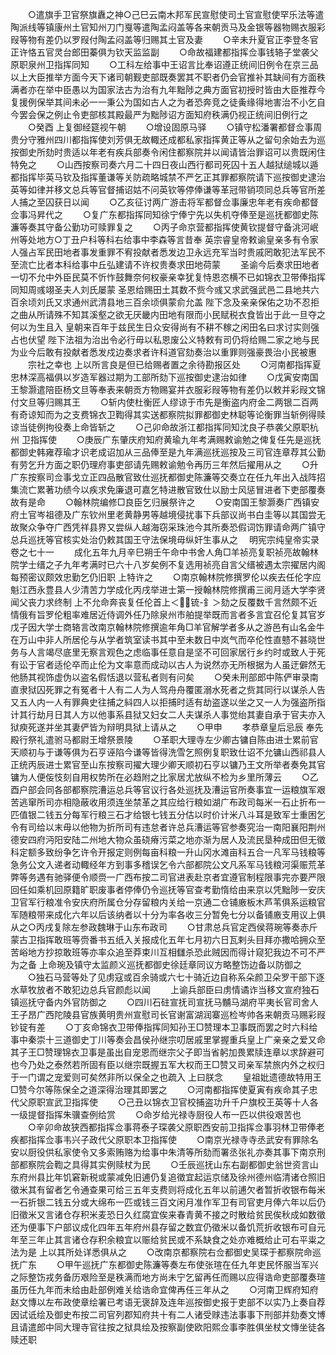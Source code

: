 <!-- { "loadSidebar": true } -->
　　○遣旗手卫官祭旗纛之神○己巳云南木邦军民宣慰使司土官宣慰使罕乐法等遣陶派线等镇康州土官知州刀门戛等遣陶孟闷盖等各来朝贡马及金银等器物赐衣服彩叚等物有差仍以罗叚付陶孟闷盖等归赐其土官及妻
　　○辛未升夏官正李登冬官正许恪五官灵台郎田蓁俱为钦天监监副
　　○命故福建都指挥佥事钱辂子堂袭父原职泉州卫指挥同知
　　○工科左给事中王诏言比奉诏遵正统间旧例令在京三品以上大臣推举方面今天下诸司朝觐吏部既奏罢其不职者仍会官推补其缺间有方面秩满者亦在举中臣愚以为国家法古为治有九年黜陟之典方面官初授时皆由大臣推荐今复援例保举其间未必一一秉公为国如古人之为者恐奔竞之徒夤缘得地害治不小乞自今罢会保之例止令吏部核其殿最严为黜陟诏方面知府秩满仍视正统间旧例行之
　　○癸酉  上复御经筵视午朝
　　○增设固原马驿
　　○镇守松潘署都督佥事周贵分守雅州四川都指挥使刘芳俱无故輙还成都私家指挥黄正等从之留句余始去为巡按御史所劾时贵适以年老有疾兵部奏令闲住都察院并以闻请皆治罪诏可以贵既闲住特免之
　　○山西按察司奏六月二十四日夜山西行都司死囚十五人越狱缒城以遁都指挥毕英马钦及指挥董谦等关防疏略城禁不严乞正其罪都察院请下巡按御史逮治英等如律并移文总兵等官督捕诏姑不问英钦等停俸谦等革冠带销项同总兵等官所差人捕之至囚获日以闻
　　○乙亥征讨两广游击将军都督佥事廉忠年老有疾命都督佥事冯昇代之
　　○复广东都指挥同知徐宁俸宁先以失机夺俸至是巡抚都御史陈濂等奏其守备公勤功可赎罪复之
　　○丙子命京营都指挥使黄钦提督守备洮河岷州等处地方○丁丑户科等科右给事中李森等言昔奉  英宗睿皇帝敕谕皇亲多有令家人强占军民田地者事发重罪不宥投献者悉发边卫永远充军当时贵戚罔敢犯法军民不至流亡比者本科给事中丘弘建请不许权贵奏求田地荷蒙
　　圣谕今后奏求田地者一切不允中外臣民莫不忻怍鼓舞奈何权豪亲幸犹复恃恩恣横不已如锦衣卫带俸指挥同知周彧翊圣夫人刘氏屡蒙  圣恩给赐田土其数不赀今彧又求武强武邑二县地共六百余顷刘氏又求通州武清县地三百余顷俱蒙俞允盖  陛下念及亲亲保佑之功不忍拒之曲从所请殊不知其溪壑之欲无厌畿内田地有限而小民赋税衣食皆出于此一旦夺之何以为生且入  皇朝来百年于兹民生日众安得尚有不耕不稼之闲田名曰求讨实则强占也伏望  陛下法祖为治出令必行毋以私恩废公义特敕有司仍将给赐二家之地与民为业今后敢有投献者悉发戍边奏求者许科道官劾奏治以重罪则强豪畏治小民被惠
　　宗社之幸也  上以所言良是但已给赐者置之余待勘报区处
　　○河南都指挥夏忠林深高福俱以岁造军器过期为工部所劾下巡按御史逮治如律
　　○戊寅安南国王黎灏遣陪臣杨文旦等奉表来朝贡方物赐宴并衣服彩叚等物有差仍以敕并彩叚文锦付文旦等归赐其王
　　○斩内使杜衡匠人缪谅于市先是衡盗内府金二两银二百两有奇谅知而为之支费锦衣卫鞫得其实送都察院拟罪都御史林聪等论衡罪当斩例得赎谅当徒例拘役奏上命皆斩之
　　○己卯命故浙江都指挥同知沈良子恭袭父原职杭州  卫指挥使
　　○庚辰广东肇庆府知府黄瑜九年考满赐敕谕勉之俾复任先是巡抚都御史韩雍荐瑜才识老成诏加从三品俸至是九年满巡抚巡按及三司官连章荐其公勤有劳乞升方面之职仍理府事吏部请先赐敕谕勉令再历三年然后擢用从之
　　○升广东按察司佥事戈立正四品散官致仕巡抚都御史陈濂等交奏立在任九年出入战阵招集流亡累著功绩今以疾求免廉退可嘉乞特进散官致仕以励士风惩冒进者下吏部覆奏故有是命
　　○翰林院编修□良臣乞归展祭许之
　　○安南国王黎灏奏广西镇安府土官岑祖德及广东钦州里老黄静男等越境侵扰事下兵部议尚书白圭等以其国尝无故聚众争夺广西凭祥县界又尝纵人越海窃采珠池今其所奏恐假词饬罪请命两广镇守总兵巡抚等官核实处治仍敕其国王守法保境毋纵奸生事从之
　明宪宗纯皇帝实录卷之七十一
　　成化五年九月辛巳朔壬午命中书舍人角□羊祯亮复职祯亮故翰林院学士缙之子九年考满时已六十八岁矣例不复选用祯亮自言父缙被遇太宗擢居内阁每预密议颇效忠勤乞仍旧职  上特许之
　　○南京翰林院修撰罗伦以疾去任伦字应魁江西永豊县人少清苦力学成化丙戌举进士第一授翰林院修撰甫三阅月适大学李贤闻父丧力求终制  上不允命奔丧复任伦首上＜锍-釒＞劾之反覆数千言然颇不近情俄有旨罗伦粗率难居近侍调外任乃除泉州市舶提举既而言者多言宜召伦复其官岁戊子因大学士商辂言改南京翰林院修撰逾年角□羊官解学者多从之游邑有山名金牛在万山中非人所居伦与从学者筑室读书其中至未数日中岚气而卒伦性直戆不甚晓世务与人言竭尽底里无察言观色之虑临事任意自是坚不可回家居行乡约时或致人于死有讼于官者适伦卒而止伦为文率意而成动以古人为说然亦无所根据为人虽迂僻然无他肠其视饰虚伪以盗名假恬退以营私者则有问矣
　　○癸未刑部郎中陈俨审录南直隶狱囚死罪之有冤者十人有二人为人驾舟舟覆匿溺水死者之赀其同行以谋杀人告又五人内一人有罪典史往捕之紏四人以拒捕时适有劫盗遂以坐之又一人为强盗所指计其行劫月日其人方以他事系县狱又妇女二人夫谋杀人事觉绐其妻自承于官夫亦入狱瘐死遂并坐其妻俨皆为辩明具狱上请从之
　　○甲申
　　孝恭章皇后忌辰  奉先殿行祭礼遣驸马都尉王增祭景陵
　　○革职大理寺左少卿古镛自陈由进士累前官天顺初与于谦等俱为石亨诬陷今谦等皆得洗雪乞照例复职致仕诏不允镛山西祁县人正统丙辰进士累官至山东按察司擢大理少卿天顺初石亨以镛乃王文所举者奏免其官镛为人便侫忮刻自用权势所在必趋附之比家居尤放纵不检为乡里所薄云
　　○乙酉户部会同各部都察院漕运总兵等官议行各处巡抚及漕运官所奏事宜一运粮旗军艰苦逃窜所司亦相隐蔽收用须连坐禁革之其应给行粮如湖广布政司每米一石止折布一匹值银二钱五分每军行粮三石才给银七钱五分估以时价计米八斗耳是致军士重困乞令有司给以末毋以他物为折所司有违怠者许总兵漕运等官参奏究治一南阳襄阳荆州德安四府沔阳安陆二州地大物众虽硗瘠污菜之地亦渐为居人及流民垦种成田但无徵科定额多致纷争乞许令开报定则例每亩科粮一升山冈水滩亩科五合一凡军马钱粮等急务公文入递者动輙经年方到事多稽误乞令六部都院公文凡系军马钱粮河渠赈荒革弊等务遇有驰驿便令顺赍一广西布按二司官进表赴京者宜遵官制程限事完亦要严限回任如乘机回原籍旷职废事者停俸仍令巡抚等官查考勤惰给由来京以凭黜陟一安庆卫官军行粮准令安庆府所属仓分存留粮内关给一京通二仓铺廒板木芦苇俱系运粮官军随粮带来成化六年以后该纳者以十分为率各收三分暂免七分以备铺廒支用议上俱从之○丙戌复除左参政魏琳于山东布政司
　　○甘肃总兵官定西侯蒋琬等奏赤斤蒙古卫指挥敢班等赍番书五纸入关报成化五年七月初六日瓦剌头目拜亦撒哈拥众至苦峪地方抄掠敢班等亦率众追至莽束川互相讎杀恐此贼因而得计窥犯我边不可不严为之备  上命琬及镇守太监颜义巡抚都御史徐廷章同议方略整饬边备以防御之
　　○独石马营等处了见虏寇或百余骑或六七十骑近边自称系朵颜卫朵罗干部下逐水草牧放者不敢犯边总兵官颜彪以闻
　　上谕兵部臣曰虏情谲诈当移文宣府独石镇巡抚守备内外官防御之
　　○四川石砫宣抚司宣抚马黼马湖府平夷长官司舍人王子昂广西陀陵县官族黄明贵州宣慰司长官谢富湖润寨巡检岑帅各来朝贡马赐彩叚钞锭有差
　　○丁亥命锦衣卫带俸指挥同知孙王□赞理本卫事既而罢之时六科给事中秦崇十三道御史丁川等奏会昌侯孙继宗叨居戚里掌握重兵皇上广亲亲之爱又命其子王□赞理锦衣卫事是虽出自宠恩而继宗父子即当省躬加畏累牍连章以求辞避可也今乃处之泰然若所固有臣以继宗既握五军大权而王□赞又司亲军禁旅内外之权归于一门谓之宠爱则可矣然非所以保全之也疏入  上曰朕念
　　皇祖妣遗德故特用王□赞今尔等陈保全之道深得治理其即罢之
　　○河南都指挥使夏寅有疾命其子忠代父原职宣武卫指挥使
　　○己丑以锦衣卫官校捕盗功升千户旗校王英等十人各一级提督指挥朱骥查例给赏
　　○命岁给光禄寺厨役人布一匹以供役艰苦也
　　○辛卯命故狭西都指挥佥事蒋泰子琛袭父原职西安前卫指挥佥事羽林卫带俸老疾都指挥佥事韦兴子政代父原职本卫指挥使
　　○南京光禄寺寺丞武安有罪除名安以厨役供私家使令又多索贿赂为给事中朱清等所劾而署丞张礼亦奏其事下南京刑部都察院会鞫之具得其实例赎杖为民
　　○壬辰巡抚山东右副都御史翁世资言山东府州县比年饥窘新税或蒙减免旧逋仍复追徵宜起运京储及徐州德州临清诸仓照旧徵米其有留者乞令通查果可给三五年支费则将成化五年以前逋欠者暂折收银布每米一石折银二钱五分或大绵布一匹或钱三百文闲月准作军卫有司官吏月俸六年以后仍旧徵米又言诸仓存积米麦恐日久红腐宜俟来春青黄不接之时散给贫民俟秋成如数徵还为便事下户部议成化四年五年府州县存留之数宜仍徵米以备饥荒折收银布可自元年至三年止其言诸仓存积余粮宜以赈给贫民或不系缺食之处亦难概给止可右平粜之法为是  上以其所处详悉俱从之
　　○改南京都察院右佥都御史吴琛于都察院命巡抚广东
　　○甲午巡抚广东都御史陈濂等奏左布使张瑄在任九年吏民怀服当军兴之际整饬戎务备历艰险至是秩满而地方尚未宁乞留再任而赐以应得诰命吏部覆奏瑄虽历任九年而未给由赴部例难关给诰命宜俾再任三年从之
　　○河南卫辉府知府赵文慱以左布政使章绘署已考语无褒辞及连年巡按御史报于吏部不以实乃上奏自荐因试诋绘及御史布按二司官列郡知府共十有二人诸受赇违法事事下刑部并劾奏文博且请遣郎中同大理寺官往按之狱具绘及按察副使欧阳熙佥事李胜俱坐杖文慱坐徒各赎还职
